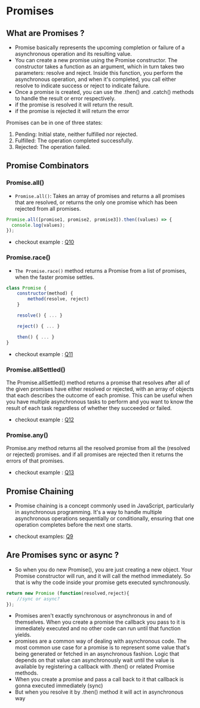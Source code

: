 # Promises

## What are Promises ? 
- Promise basically represents the upcoming completion or failure of a asynchronous operation and its resulting value. 
- You can create a new promise using the Promise constructor. The constructor takes a function as an argument, which in turn takes two parameters: resolve and reject. Inside this function, you perform the asynchronous operation, and when it's completed, you call either resolve to indicate success or reject to indicate failure.
- Once a promise is created, you can use the .then() and .catch() methods to handle the result or error respectively.
- if the promise is resolved it will return the result.
- if the promise is rejected it will return the error

Promises can be in one of three states:
1. Pending: Initial state, neither fulfilled nor rejected.
2. Fulfilled: The operation completed successfully.
3. Rejected: The operation failed.


## Promise Combinators


### Promise.all()
- `Promise.all()`:  Takes an array of promises and returns a all promises that are resolved, or returns the only one promise which has been rejected from all promises. 

```javascript
Promise.all([promise1, promise2, promise3]).then((values) => {
  console.log(values);
});
```

- checkout example :
[Q10](Q10.js)

### Promise.race()

- `The Promise.race()` method returns a Promise from a list of promises, when the faster promise settles.

```javascript
class Promise {
    constructor(method) {
        method(resolve, reject)
    }

    resolve() { ... }

    reject() { ... }

    then() { ... }
}

```

- checkout example :
[Q11](Q11.js)


### Promise.allSettled()

The Promise.allSettled() method returns a promise that resolves after all of the given promises have either resolved or rejected, with an array of objects that each describes the outcome of each promise. This can be useful when you have multiple asynchronous tasks to perform and you want to know the result of each task regardless of whether they succeeded or failed.

- checkout example :
[Q12](Q12.js)



### Promise.any()
Promise.any method returns all the resolved promise from all the (resolved or rejected) promises. and if all promises are rejected then it returns the errors of that promises. 

- checkout example :
[Q13](Q13.js)



## Promise Chaining 

- Promise chaining is a concept commonly used in JavaScript, particularly in asynchronous programming. It's a way to handle multiple asynchronous operations sequentially or conditionally, ensuring that one operation completes before the next one starts.

- checkout examples:
[Q9](Q9.js)


## Are Promises sync or async ? 
- So when you do new Promise(), you are just creating a new object. Your Promise constructor will run, and it will call the method immediately. So that is why the code inside your promise gets executed synchronously. 

```javascript
return new Promise (function(resolved,reject){
    //sync or async? 
});

```

- Promises aren't exactly synchronous or asynchronous in and of themselves. When you create a promise the callback you pass to it is immediately executed and no other code can run until that function yields. 
- promises are a common way of dealing with asynchronous code. The most common use case for a promise is to represent some value that's being generated or fetched in an asynchronous fashion. Logic that depends on that value can asynchronously wait until the value is available by registering a callback with .then() or related Promise methods.
- When you create a promise and pass a call back to it that callback is gonna executed immediately (sync)
- But when you resolve it by .then() method it will act in asynchronous way 
